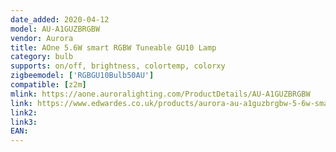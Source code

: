 ```yaml
---
date_added: 2020-04-12
model: AU-A1GUZBRGBW
vendor: Aurora
title: AOne 5.6W smart RGBW Tuneable GU10 Lamp
category: bulb
supports: on/off, brightness, colortemp, colorxy
zigbeemodel: ['RGBGU10Bulb50AU']
compatible: [z2m]
mlink: https://aone.auroralighting.com/ProductDetails/AU-A1GUZBRGBW
link: https://www.edwardes.co.uk/products/aurora-au-a1guzbrgbw-5-6w-smart-rgbw-tuneable-gu10
link2: 
link3: 
EAN: 
---
```

